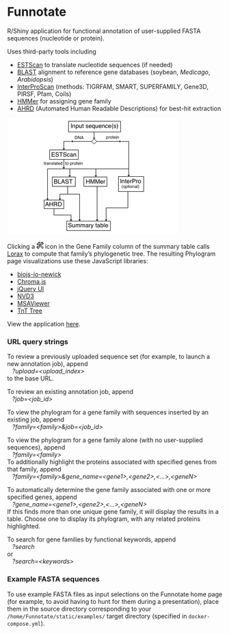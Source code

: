 <!-- --------------------------------------------------------------------------------- -->

# Funnotate

R/Shiny application for functional annotation of user-supplied FASTA sequences (nucleotide or protein).

Uses third-party tools including

* [ESTScan](http://estscan.sourceforge.net) to translate nucleotide sequences (if needed)
* [BLAST](https://blast.ncbi.nlm.nih.gov/Blast.cgi) alignment to reference gene databases (soybean, _Medicago_, _Arabidopsis_)
* [InterProScan](https://www.ebi.ac.uk/interpro/search/sequence/) (methods: TIGRFAM, SMART, SUPERFAMILY, Gene3D, PIRSF, Pfam, Coils)
* [HMMer](http://hmmer.org) for assigning gene family
* [AHRD](https://github.com/groupschoof/AHRD/blob/master/README.textile) (Automated Human Readable Descriptions) for best-hit extraction

<img src="static/funnotate-process.png" width="400px" height="272px">

Clicking a <img src="static/tools-512.png" width="16px" height="16px"> icon in the Gene Family column of the summary table calls [Lorax](https://github.com/LegumeFederation/lorax) to compute that family&rsquo;s phylogenetic tree. The resulting Phylogram page visualizations use these JavaScript libraries:

* [biojs-io-newick](https://github.com/daviddao/biojs-io-newick)
* [Chroma.js](https://github.com/gka/chroma.js/)
* [jQuery UI](https://jqueryui.com)
* [NVD3](https://nvd3.org/)
* [MSAViewer](https://github.com/wilzbach/msa/)
* [TnT Tree](https://tntvis.github.io/tnt.tree/index.html)

View the application [here](https://funnotate.legumeinfo.org).

### URL query strings

To review a previously uploaded sequence set (for example, to launch a new annotation job), append
<br>&nbsp;&nbsp; _?upload=<_upload_index_>_
<br>to the base URL.

To review an existing annotation job, append
<br>&nbsp;&nbsp; _?job=<_job_id_>_

To view the phylogram for a gene family with sequences inserted by an existing job, append
<br>&nbsp;&nbsp; _?family=<_family_>&job=<_job_id_>_

To view the phylogram for a gene family alone (with no user-supplied sequences), append
<br>&nbsp;&nbsp; _?family=<_family_>_
<br>To additionally highlight the proteins associated with specified genes from that family, append
<br>&nbsp;&nbsp; _?family=<_family_>&gene_name=<_gene1_>,<_gene2_>,<...>,<_geneN_>_

To automatically determine the gene family associated with one or more specified genes, append
<br>&nbsp;&nbsp; _?gene_name=<_gene1_>,<_gene2_>,<...>,<_geneN_>_
<br>If this finds more than one unique gene family, it will display the results in a table. Choose one to display its phylogram, with any related proteins highlighted.

To search for gene families by functional keywords, append
<br>&nbsp;&nbsp; _?search_
<br>or
<br>&nbsp;&nbsp; _?search=<_keywords_>_

### Example FASTA sequences

To use example FASTA files as input selections on the Funnotate home page (for example, to avoid having to hunt for them during a presentation), place them in the source directory corresponding to your `/home/Funnotate/static/examples/` target directory (specified in `docker-compose.yml`).

<!-- --------------------------------------------------------------------------------- -->

